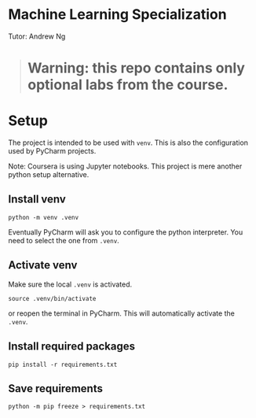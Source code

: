 # Machine Learning Specialization 
Tutor: Andrew Ng

> # Warning: this repo contains only optional labs from the course. 

# Setup
The project is intended to be used with `venv`. 
This is also the configuration used by PyCharm projects.

Note: Coursera is using Jupyter notebooks. This project is mere another python setup alternative. 

## Install venv
```commandline
python -m venv .venv
```
Eventually PyCharm will ask you to configure the python interpreter. You need to select the one from `.venv`. 

## Activate venv
Make sure the local `.venv` is activated.
```commandline
source .venv/bin/activate
```
or reopen the terminal in PyCharm. This will automatically activate the `.venv`.

## Install required packages
```commandline
pip install -r requirements.txt
```

## Save requirements
```commandline
python -m pip freeze > requirements.txt
```

